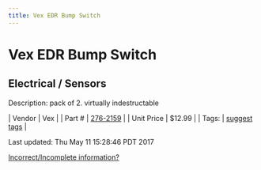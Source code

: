 ```yaml
---
title: Vex EDR Bump Switch
---
```


# Vex EDR Bump Switch
## Electrical / Sensors
Description: 	pack of 2. virtually indestructable 

| Vendor | Vex | 
| Part # | [276-2159](http://www.vexrobotics.com/vexedr/products/view-all/276-2159.html) | 
| Unit Price | $12.99 | 
| Tags: | [suggest tags](https://docs.google.com/forms/d/e/1FAIpQLSeWyY8v3RgOty-MyWmh9U0iivNYN_molChYyS-0U-o-kOAv_g/viewform) | 

Last updated: Thu May 11 15:28:46 PDT 2017

 [Incorrect/Incomplete information?](https://docs.google.com/forms/d/e/1FAIpQLSeWyY8v3RgOty-MyWmh9U0iivNYN_molChYyS-0U-o-kOAv_g/viewform)